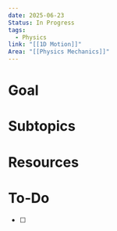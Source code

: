```yaml
---
date: 2025-06-23
Status: In Progress
tags:
  - Physics
link: "[[1D Motion]]"
Area: "[[Physics Mechanics]]"
---
```

# Goal

# Subtopics

# Resources

# To-Do
- [ ] 
